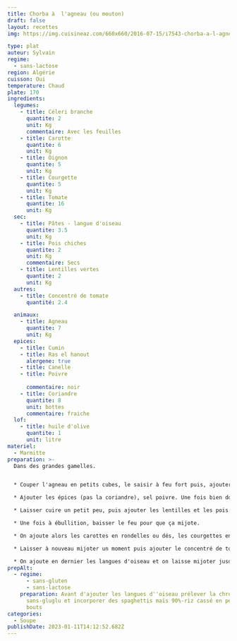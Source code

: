 ```yaml
---
title: Chorba à  l'agneau (ou mouton)
draft: false
layout: recettes
img: https://img.cuisineaz.com/660x660/2016-07-15/i7543-chorba-a-l-agneau.jpeg

type: plat
auteur: Sylvain
regime:
  - sans-lactose
region: Algérie
cuisson: Oui
temperature: Chaud
plate: 170
ingredients:
  legumes:
    - title: Céleri branche
      quantite: 2
      unit: Kg
      commentaire: Avec les feuilles
    - title: Carotte
      quantite: 6
      unit: Kg
    - title: Oignon
      quantite: 5
      unit: Kg
    - title: Courgette
      quantite: 5
      unit: Kg
    - title: Tomate
      quantite: 16
      unit: Kg
  sec:
    - title: Pâtes - langue d'oiseau
      quantite: 3.5
      unit: Kg
    - title: Pois chiches
      quantite: 2
      unit: Kg
      commentaire: Secs
    - title: Lentilles vertes
      quantite: 2
      unit: Kg
  autres:
    - title: Concentré de tomate
      quantité: 2.4

  animaux:
    - title: Agneau
      quantite: 7
      unit: Kg
  epices:
    - title: Cumin
    - title: Ras el hanout
      alergene: true
    - title: Canelle
    - title: Poivre
     
      commentaire: noir
    - title: Coriandre
      quantite: 8
      unit: bottes
      commentaire: fraiche
  lof:
    - title: huile d'olive
      quantite: 1
      unit: litre
materiel:
  - Marmitte
preparation: >-
  Dans des grandes gamelles. 


  * Couper l'agneau en petits cubes, le saisir à feu fort puis, ajouter les oignons coupés en lamelles. 

  * Ajouter les épices (pas la coriandre), sel poivre. Une fois bien dorés, ajouter les tomates coupées en dés. 

  * Laisser cuire un petit peu, puis ajouter les lentilles et les pois chiche. Ajouter pas mal d'eau et couvrir. 

  * Une fois à ébullition, baisser le feu pour que ça mijote. 

  * On ajoute alors les carottes en rondelles ou dés, les courgettes en dés, et le céleri (branches + feuilles). 

  * Laisser à nouveau mijoter un moment puis ajouter le concentré de tomates dilué dans de l'eau. 

  * On ajoute en dernier les langues d'oiseau et on laisse mijoter jusqu'au service ! (ne pas oublier d'ajouter la coriandre hachée vers la fin, on peut aussi en garder pour saupoudrer sur les bols !)
prepAlt:
  - regime:
      - sans-gluten
      - sans-lactose
    preparation: Avant d'ajouter les langues d''oiseau prélever la chroma pour les
      sans-gluglu et incorporer des spaghettis maïs 90%-riz cassé en petits
      bouts
categories:
  - Soupe
publishDate: 2023-01-11T14:12:52.682Z
---
```

